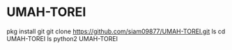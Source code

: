 # UMAH-TOREI

pkg install git 
git clone https://github.com/siam09877/UMAH-TOREI.git
ls
cd UMAH-TOREI
ls
python2 UMAH-TOREI
